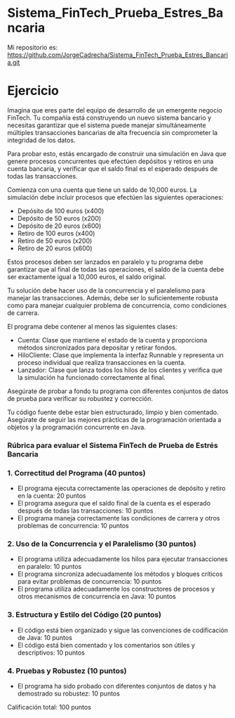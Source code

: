 # Sistema_FinTech_Prueba_Estres_Bancaria

Mi repositorio es: https://github.com/JorgeCadrecha/Sistema_FinTech_Prueba_Estres_Bancaria.git

# Ejercicio

Imagina que eres parte del equipo de desarrollo de un emergente negocio FinTech. Tu compañía está construyendo un nuevo sistema bancario y necesitas garantizar que el sistema puede manejar simultáneamente múltiples transacciones bancarias de alta frecuencia sin comprometer la integridad de los datos.

Para probar esto, estás encargado de construir una simulación en Java que genere procesos concurrentes que efectúen depósitos y retiros en una cuenta bancaria, y verificar que el saldo final es el esperado después de todas las transacciones.

Comienza con una cuenta que tiene un saldo de 10,000 euros. La simulación debe incluir procesos que efectúen las siguientes operaciones:

- Depósito de 100 euros (x400)
- Depósito de 50 euros (x200)
- Depósito de 20 euros (x600)
- Retiro de 100 euros (x400)
- Retiro de 50 euros (x200)
- Retiro de 20 euros (x600)
  
Estos procesos deben ser lanzados en paralelo y tu programa debe garantizar que al final de todas las operaciones, el saldo de la cuenta debe ser exactamente igual a 10,000 euros, el saldo original.

Tu solución debe hacer uso de la concurrencia y el paralelismo para manejar las transacciones. Además, debe ser lo suficientemente robusta como para manejar cualquier problema de concurrencia, como condiciones de carrera.

El programa debe contener al menos las siguientes clases:

-  Cuenta: Clase que mantiene el estado de la cuenta y proporciona métodos sincronizados para depositar y retirar fondos.
-  HiloCliente: Clase que implementa la interfaz Runnable y representa un proceso individual que realiza transacciones en la cuenta.
-  Lanzador: Clase que lanza todos los hilos de los clientes y verifica que la simulación ha funcionado correctamente al final.

Asegúrate de probar a fondo tu programa con diferentes conjuntos de datos de prueba para verificar su robustez y corrección.

Tu código fuente debe estar bien estructurado, limpio y bien comentado. Asegúrate de seguir las mejores prácticas de la programación orientada a objetos y la programación concurrente en Java.

### Rúbrica para evaluar el Sistema FinTech de Prueba de Estrés Bancaria

### 1. Correctitud del Programa (40 puntos)

- El programa ejecuta correctamente las operaciones de depósito y retiro en la cuenta: 20 puntos
- El programa asegura que el saldo final de la cuenta es el esperado después de todas las transacciones: 10 puntos
- El programa maneja correctamente las condiciones de carrera y otros problemas de concurrencia: 10 puntos
### 2. Uso de la Concurrencia y el Paralelismo (30 puntos)

-  El programa utiliza adecuadamente los hilos para ejecutar transacciones en paralelo: 10 puntos
-  El programa sincroniza adecuadamente los métodos y bloques críticos para evitar problemas de concurrencia: 10 puntos
-  El programa utiliza adecuadamente los constructores de procesos y otros mecanismos de concurrencia en Java: 10 puntos

### 3. Estructura y Estilo del Código (20 puntos)

- El código está bien organizado y sigue las convenciones de codificación de Java: 10 puntos
- El código está bien comentado y los comentarios son útiles y descriptivos: 10 puntos
### 4. Pruebas y Robustez (10 puntos)

- El programa ha sido probado con diferentes conjuntos de datos y ha demostrado su robustez: 10 puntos

Calificación total: 100 puntos
